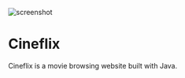 
![screenshot](https://github.com/user-attachments/assets/63a3c86c-6f5b-4323-9361-4e9e2fddbc2d)

# Cineflix
Cineflix is a movie browsing website built with Java.
